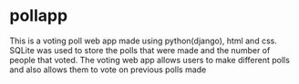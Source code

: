 # pollapp
This is a voting poll web app made using python(django), html and css. SQLite was used to store the polls that were made and the number of people that voted. The voting web app allows users to make different polls and also allows them to vote on previous polls made

